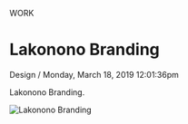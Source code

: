 <p class="type">WORK</p>

# Lakonono Branding

<p class="meta">Design  /  Monday, March 18, 2019 12:01:36pm</p>

Lakonono Branding.

![Lakonono Branding](https://farooq-agent.web.app/assets/images/works/large/lakonono.jpg)
